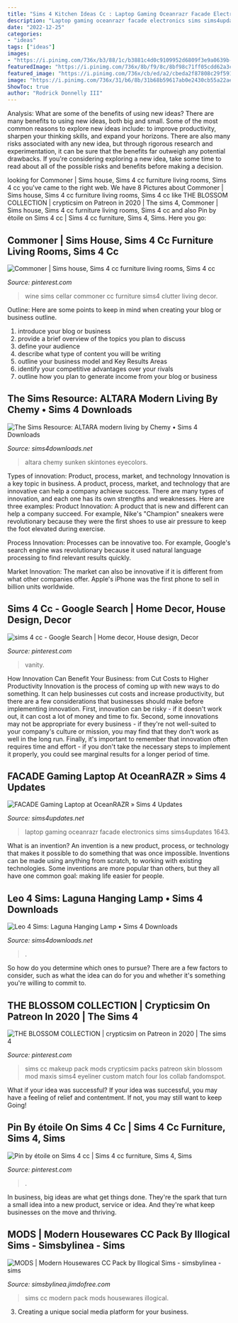 ```yaml
---
title: "Sims 4 Kitchen Ideas Cc : Laptop Gaming Oceanrazr Facade Electronics Sims Sims4updates 1643"
description: "Laptop gaming oceanrazr facade electronics sims sims4updates 1643"
date: "2022-12-25"
categories:
- "ideas"
tags: ["ideas"]
images:
- "https://i.pinimg.com/736x/b3/88/1c/b3881c4d0c9109952d6809f3e9a0639b--the-sims-sims-.jpg"
featuredImage: "https://i.pinimg.com/736x/8b/f9/8c/8bf98c71ff05cdd62a3c845b4bcacdf5.jpg"
featured_image: "https://i.pinimg.com/736x/cb/ed/a2/cbeda2f87808c29f5911798598079ec2--wine-cellars-shopping.jpg"
image: "https://i.pinimg.com/736x/31/b6/8b/31b68b59617ab0e2430cb55a22aef759.jpg"
ShowToc: true
author: "Rodrick Donnelly III"
---
```



Analysis: What are some of the benefits of using new ideas?
There are many benefits to using new ideas, both big and small. Some of the most common reasons to explore new ideas include: to improve productivity, sharpen your thinking skills, and expand your horizons. There are also many risks associated with any new idea, but through rigorous research and experimentation, it can be sure that the benefits far outweigh any potential drawbacks. If you're considering exploring a new idea, take some time to read about all of the possible risks and benefits before making a decision.

	

		
looking for Commoner | Sims house, Sims 4 cc furniture living rooms, Sims 4 cc you've came to the right web. We have 8 Pictures about Commoner | Sims house, Sims 4 cc furniture living rooms, Sims 4 cc like THE BLOSSOM COLLECTION | crypticsim on Patreon in 2020 | The sims 4, Commoner | Sims house, Sims 4 cc furniture living rooms, Sims 4 cc and also Pin by étoile on Sims 4 cc | Sims 4 cc furniture, Sims 4, Sims. Here you go:
		
    
## Commoner | Sims House, Sims 4 Cc Furniture Living Rooms, Sims 4 Cc

<img loading=lazy src="https://i.pinimg.com/736x/cb/ed/a2/cbeda2f87808c29f5911798598079ec2--wine-cellars-shopping.jpg" onerror="this.onerror=null;this.src='https://tse4.mm.bing.net/th?id=OIP.kOyE6Ig3dCoVTxF4qM3KdwHaKR&amp;pid=15.1';" alt="Commoner | Sims house, Sims 4 cc furniture living rooms, Sims 4 cc">

_Source: pinterest.com_

>wine sims cellar commoner cc furniture sims4 clutter living decor. 

	

Outline: Here are some points to keep in mind when creating your blog or business outline.
1. introduce your blog or business 
2. provide a brief overview of the topics you plan to discuss 
3. define your audience 
4. describe what type of content you will be writing 
5. outline your business model and Key Results Areas 
6. identify your competitive advantages over your rivals 
7. outline how you plan to generate income from your blog or business  
    
## The Sims Resource: ALTARA Modern Living By Chemy • Sims 4 Downloads

<img loading=lazy src="https://sims4downloads.net/wp-content/uploads/2015/04/5113.jpg" onerror="this.onerror=null;this.src='https://tse1.mm.bing.net/th?id=OIP.uNwTu6NvgclR8lBypBi8qAHaFj&amp;pid=15.1';" alt="The Sims Resource: ALTARA modern living by Chemy • Sims 4 Downloads">

_Source: sims4downloads.net_

>altara chemy sunken skintones eyecolors. 

	

Types of innovation: Product, process, market, and technology
Innovation is a key topic in business. A product, process, market, and technology that are innovative can help a company achieve success. There are many types of innovation, and each one has its own strengths and weaknesses. Here are three examples: 
Product Innovation: A product that is new and different can help a company succeed. For example, Nike's "Champion" sneakers were revolutionary because they were the first shoes to use air pressure to keep the foot elevated during exercise.

Process Innovation: Processes can be innovative too. For example, Google's search engine was revolutionary because it used natural language processing to find relevant results quickly.

Market Innovation: The market can also be innovative if it is different from what other companies offer. Apple's iPhone was the first phone to sell in billion units worldwide.

    
## Sims 4 Cc - Google Search | Home Decor, House Design, Decor

<img loading=lazy src="https://i.pinimg.com/736x/b3/88/1c/b3881c4d0c9109952d6809f3e9a0639b--the-sims-sims-.jpg" onerror="this.onerror=null;this.src='https://tse1.mm.bing.net/th?id=OIP.8noUQh_Vl6W_bEWIygqV0QHaEj&amp;pid=15.1';" alt="sims 4 cc - Google Search | Home decor, House design, Decor">

_Source: pinterest.com_

>vanity. 

	

How Innovation Can Benefit Your Business: from Cut Costs to Higher Productivity
Innovation is the process of coming up with new ways to do something. It can help businesses cut costs and increase productivity, but there are a few considerations that businesses should make before implementing innovation. First, innovation can be risky - if it doesn't work out, it can cost a lot of money and time to fix. Second, some innovations may not be appropriate for every business - if they're not well-suited to your company's culture or mission, you may find that they don't work as well in the long run. Finally, it's important to remember that innovation often requires time and effort - if you don't take the necessary steps to implement it properly, you could see marginal results for a longer period of time.

    
## FACADE Gaming Laptop At OceanRAZR » Sims 4 Updates

<img loading=lazy src="http://sims4updates.net/wp-content/uploads/2018/05/1643.jpg" onerror="this.onerror=null;this.src='https://tse3.mm.bing.net/th?id=OIP.V9lD3v5oT6fUR7m5u4VcYgHaEK&amp;pid=15.1';" alt="FACADE Gaming Laptop at OceanRAZR » Sims 4 Updates">

_Source: sims4updates.net_

>laptop gaming oceanrazr facade electronics sims sims4updates 1643. 

	

What is an invention?
An invention is a new product, process, or technology that makes it possible to do something that was once impossible. Inventions can be made using anything from scratch, to working with existing technologies. Some inventions are more popular than others, but they all have one common goal: making life easier for people.

    
## Leo 4 Sims: Laguna Hanging Lamp • Sims 4 Downloads

<img loading=lazy src="https://sims4downloads.net/wp-content/uploads/2020/07/Laguna-Lamp.jpg" onerror="this.onerror=null;this.src='https://tse3.mm.bing.net/th?id=OIP.6yCQ0ZsuUT5fyoDCFdrA-gHaFg&amp;pid=15.1';" alt="Leo 4 Sims: Laguna Hanging Lamp • Sims 4 Downloads">

_Source: sims4downloads.net_

>. 

	

So how do you determine which ones to pursue? There are a few factors to consider, such as what the idea can do for you and whether it's something you're willing to commit to.

    
## THE BLOSSOM COLLECTION | Crypticsim On Patreon In 2020 | The Sims 4

<img loading=lazy src="https://i.pinimg.com/736x/31/b6/8b/31b68b59617ab0e2430cb55a22aef759.jpg" onerror="this.onerror=null;this.src='https://tse4.mm.bing.net/th?id=OIP.i-mP7wdO8_X-wa6_PTXfMwHaKT&amp;pid=15.1';" alt="THE BLOSSOM COLLECTION | crypticsim on Patreon in 2020 | The sims 4">

_Source: pinterest.com_

>sims cc makeup pack mods crypticsim packs patreon skin blossom mod maxis sims4 eyeliner custom match four los collab fandomspot. 

	

What if your idea was successful?
If your idea was successful, you may have a feeling of relief and contentment. If not, you may still want to keep Going!

    
## Pin By étoile On Sims 4 Cc | Sims 4 Cc Furniture, Sims 4, Sims

<img loading=lazy src="https://i.pinimg.com/736x/8b/f9/8c/8bf98c71ff05cdd62a3c845b4bcacdf5.jpg" onerror="this.onerror=null;this.src='https://tse4.mm.bing.net/th?id=OIP.DE9FXDsFswVUCHm9llFC6wHaG4&amp;pid=15.1';" alt="Pin by étoile on Sims 4 cc | Sims 4 cc furniture, Sims 4, Sims">

_Source: pinterest.com_

>. 

	

In business, big ideas are what get things done. They're the spark that turn a small idea into a new product, service or idea. And they're what keep businesses on the move and thriving.

    
## MODS | Modern Housewares CC Pack By Illogical Sims - Simsbylinea - Sims

<img loading=lazy src="https://image.jimcdn.com/app/cms/image/transf/dimension=4000x3000:format=png/path/sf295890aa8372670/image/i7ec90fba45019874/version/1574023840/image.png" onerror="this.onerror=null;this.src='https://tse1.mm.bing.net/th?id=OIP.cj-IvRnizeCgpRxyHiL1kAHaKj&amp;pid=15.1';" alt="MODS | Modern Housewares CC Pack by Illogical Sims - simsbylinea - sims">

_Source: simsbylinea.jimdofree.com_

>sims cc modern pack mods housewares illogical. 

	

3. Creating a unique social media platform for your business.

